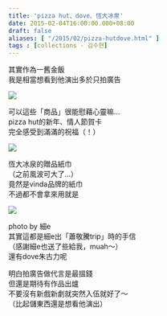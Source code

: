 ```yaml
---
title: 'pizza hut、dove、恆大冰泉'
date: 2015-02-04T16:00:00.000+08:00
draft: false
aliases: [ "/2015/02/pizza-hutdove.html" ]
tags : [collections - 김수현]
---
```


其實作為一舊金飯  
我是相當想看到他演出多於只拍廣告  

[![](https://farm8.staticflickr.com/7451/15785138324_1711785841_z.jpg)](https://farm8.staticflickr.com/7451/15785138324_1711785841_z.jpg)

可以這些「商品」很能慰藉心靈嘛...  
pizza hut的新年、情人節賀卡  
完全感受到滿滿的祝福（！）  

[![](https://farm8.staticflickr.com/7411/15787577703_9fa2f36bb0_z.jpg)](https://farm8.staticflickr.com/7411/15787577703_9fa2f36bb0_z.jpg)

恆大冰泉的贈品紙巾  
（之前風波可大了...）  
竟然是vinda品牌的紙巾  
不過都不會拿來用就是  

[![](https://farm8.staticflickr.com/7392/16381635246_9e9496776b_z.jpg)](https://farm8.staticflickr.com/7392/16381635246_9e9496776b_z.jpg)

photo by 細e  
其實這都是細e出「蕭敬騰trip」時的手信  
（感謝細e也送了些給我，muah～）  
還有dove朱古力呢  
  
明白拍廣告做代言是最搵錢  
但還是期待有作品出爐  
不要沒有新戲新劇就突然入伍就好了～  
（比起儲東西還是想看他演出）
